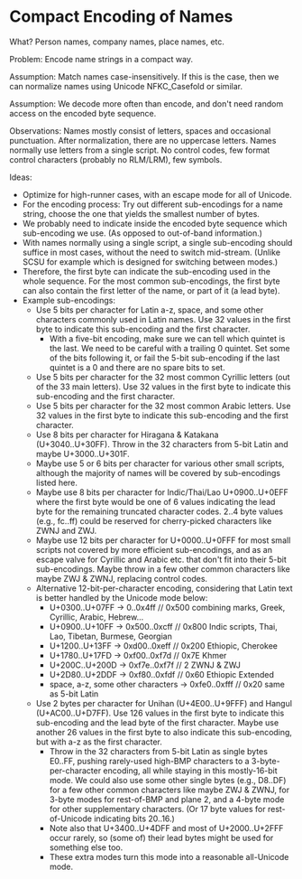 # Compact Encoding of Names

What? Person names, company names, place names, etc.

Problem: Encode name strings in a compact way.

Assumption: Match names case-insensitively. If this is the case, then we can
normalize names using Unicode NFKC_Casefold or similar.

Assumption: We decode more often than encode, and don't need random access on
the encoded byte sequence.

Observations: Names mostly consist of letters, spaces and occasional
punctuation. After normalization, there are no uppercase letters. Names normally
use letters from a single script. No control codes, few format control
characters (probably no RLM/LRM), few symbols.

Ideas:

*   Optimize for high-runner cases, with an escape mode for all of Unicode.
*   For the encoding process: Try out different sub-encodings for a name string,
    choose the one that yields the smallest number of bytes.
*   We probably need to indicate inside the encoded byte sequence which
    sub-encoding we use. (As opposed to out-of-band information.)
*   With names normally using a single script, a single sub-encoding should
    suffice in most cases, without the need to switch mid-stream. (Unlike SCSU
    for example which is designed for switching between modes.)
*   Therefore, the first byte can indicate the sub-encoding used in the whole
    sequence. For the most common sub-encodings, the first byte can also contain
    the first letter of the name, or part of it (a lead byte).
*   Example sub-encodings:
    *   Use 5 bits per character for Latin a-z, space, and some other characters
        commonly used in Latin names. Use 32 values in the first byte to
        indicate this sub-encoding and the first character.
        *   With a five-bit encoding, make sure we can tell which quintet is the
            last. We need to be careful with a trailing 0 quintet. Set some of
            the bits following it, or fail the 5-bit sub-encoding if the last
            quintet is a 0 and there are no spare bits to set.
    *   Use 5 bits per character for the 32 most common Cyrillic letters (out of
        the 33 main letters). Use 32 values in the first byte to indicate this
        sub-encoding and the first character.
    *   Use 5 bits per character for the 32 most common Arabic letters. Use 32
        values in the first byte to indicate this sub-encoding and the first
        character.
    *   Use 8 bits per character for Hiragana & Katakana (U+3040..U+30FF). Throw
        in the 32 characters from 5-bit Latin and maybe U+3000..U+301F.
    *   Maybe use 5 or 6 bits per character for various other small scripts,
        although the majority of names will be covered by sub-encodings listed
        here.
    *   Maybe use 8 bits per character for Indic/Thai/Lao U+0900..U+0EFF where
        the first byte would be one of 6 values indicating the lead byte for the
        remaining truncated character codes. 2..4 byte values (e.g., fc..ff)
        could be reserved for cherry-picked characters like ZWNJ and ZWJ.
    *   Maybe use 12 bits per character for U+0000..U+0FFF for most small
        scripts not covered by more efficient sub-encodings, and as an escape
        valve for Cyrillic and Arabic etc. that don't fit into their 5-bit
        sub-encodings. Maybe throw in a few other common characters like maybe
        ZWJ & ZWNJ, replacing control codes.
    *   Alternative 12-bit-per-character encoding, considering that Latin text
        is better handled by the Unicode mode below:
        *   U+0300..U+07FF -> 0..0x4ff // 0x500 combining marks, Greek,
            Cyrillic, Arabic, Hebrew...
        *   U+0900..U+10FF -> 0x500..0xcff // 0x800 Indic scripts, Thai, Lao,
            Tibetan, Burmese, Georgian
        *   U+1200..U+13FF -> 0xd00..0xeff // 0x200 Ethiopic, Cherokee
        *   U+1780..U+17FD -> 0xf00..0xf7d // 0x7E Khmer
        *   U+200C..U+200D -> 0xf7e..0xf7f // 2 ZWNJ & ZWJ
        *   U+2D80..U+2DDF -> 0xf80..0xfdf // 0x60 Ethiopic Extended
        *   space, a-z, some other characters -> 0xfe0..0xfff // 0x20 same as
            5-bit Latin
    *   Use 2 bytes per character for Unihan (U+4E00..U+9FFF) and Hangul
        (U+AC00..U+D7FF). Use 126 values in the first byte to indicate this
        sub-encoding and the lead byte of the first character. Maybe use another
        26 values in the first byte to also indicate this sub-encoding, but with
        a-z as the first character.
        *   Throw in the 32 characters from 5-bit Latin as single bytes E0..FF,
            pushing rarely-used high-BMP characters to a 3-byte-per-character
            encoding, all while staying in this mostly-16-bit mode. We could
            also use some other single bytes (e.g., D8..DF) for a few other
            common characters like maybe ZWJ & ZWNJ, for 3-byte modes for
            rest-of-BMP and plane 2, and a 4-byte mode for other supplementary
            characters. (Or 17 byte values for rest-of-Unicode indicating bits
            20..16.)
        *   Note also that U+3400..U+4DFF and most of U+2000..U+2FFF occur
            rarely, so (some of) their lead bytes might be used for something
            else too.
        *   These extra modes turn this mode into a reasonable all-Unicode mode.
